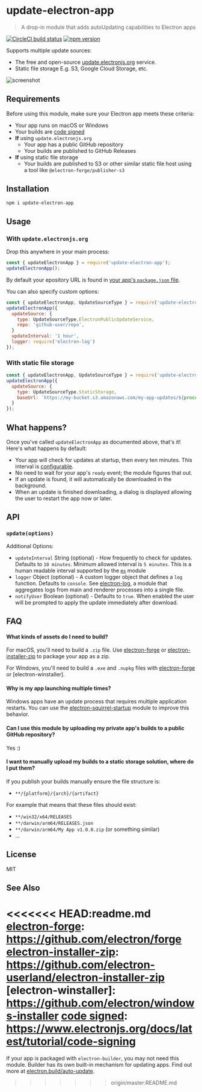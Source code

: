 # update-electron-app

> A drop-in module that adds autoUpdating capabilities to Electron apps

[![CircleCI build status](https://circleci.com/gh/electron/update-electron-app/tree/master.svg?style=shield)](https://circleci.com/gh/electron/update-electron-app/tree/master)
[![npm version](http://img.shields.io/npm/v/update-electron-app.svg)](https://npmjs.org/package/update-electron-app)

Supports multiple update sources:
* The free and open-source [update.electronjs.org](https://update.electronjs.org) service.
* Static file storage E.g. S3, Google Cloud Storage, etc.

![screenshot](screenshot.png)

## Requirements

Before using this module, make sure your Electron app meets these criteria:

- Your app runs on macOS or Windows
- Your builds are [code signed]
- **If** using `update.electronjs.org`
  - Your app has a public GitHub repository
  - Your builds are published to GitHub Releases
- **If** using static file storage
  - Your builds are published to S3 or other similar static file host using a tool like `@electron-forge/publisher-s3`

## Installation

```sh
npm i update-electron-app
```

## Usage

### With `update.electronjs.org`

Drop this anywhere in your main process:

```js
const { updateElectronApp } = require('update-electron-app');
updateElectronApp();
```

By default your epository URL is found in [your app's `package.json` file](https://docs.npmjs.com/cli/v9/configuring-npm/package-json#repository).

You can also specify custom options:

```js
const { updateElectronApp, UpdateSourceType } = require('update-electron-app');
updateElectronApp({
  updateSource: {
    type: UpdateSourceType.ElectronPublicUpdateService,
    repo: 'github-user/repo',
  }
  updateInterval: '1 hour',
  logger: require('electron-log')
});
```

### With static file storage

```js
const { updateElectronApp, UpdateSourceType } = require('update-electron-app');
updateElectronApp({
  updateSource: {
    type: UpdateSourceType.StaticStorage,
    baseUrl: `https://my-bucket.s3.amazonaws.com/my-app-updates/${process.platform}/${process.arch}`,
  }
});
```

## What happens?

Once you've called `updateElectronApp` as documented above, that's it! Here's what happens by default:

- Your app will check for updates at startup, then every ten minutes. This interval is [configurable](#API).
- No need to wait for your app's `ready` event; the module figures that out.
- If an update is found, it will automatically be downloaded in the background.
- When an update is finished downloading, a dialog is displayed allowing the user to restart the app now or later.

## API

### `update(options)`

Additional Options:

- `updateInterval` String (optional) - How frequently to check for updates. Defaults to `10 minutes`. Minimum allowed interval is `5 minutes`. This is a human readable interval supported by the [`ms`](https://github.com/vercel/ms#readme) module
- `logger` Object (optional) - A custom logger object that defines a `log` function. Defaults to `console`. See [electron-log](https://github.com/megahertz/electron-log), a module that aggregates logs from main and renderer processes into a single file.
- `notifyUser` Boolean (optional) - Defaults to `true`.  When enabled the user will be
  prompted to apply the update immediately after download.

## FAQ

#### What kinds of assets do I need to build?

For macOS, you'll need to build a `.zip` file.
Use [electron-forge] or [electron-installer-zip] to package your app as a zip.

For Windows, you'll need to build a `.exe` and `.nupkg` files with [electron-forge] or [electron-winstaller].

#### Why is my app launching multiple times?

Windows apps have an update process that requires multiple application restarts.
You can use the [electron-squirrel-startup](https://github.com/mongodb-js/electron-squirrel-startup) module to improve this
behavior.

#### Can I use this module by uploading my private app's builds to a public GitHub repository?

Yes :)

#### I want to manually upload my builds to a static storage solution, where do I put them?

If you publish your builds manually ensure the file structure is:
* `**/{platform}/{arch}/{artifact}`

For example that means that these files should exist:
* `**/win32/x64/RELEASES`
* `**/darwin/arm64/RELEASES.json`
* `**/darwin/arm64/My App v1.0.0.zip` (or something similar)
* ...


## License

MIT

## See Also

<<<<<<< HEAD:readme.md
[electron-forge]: https://github.com/electron/forge
[electron-installer-zip]: https://github.com/electron-userland/electron-installer-zip
[electron-winstaller]: https://github.com/electron/windows-installer
[code signed]: https://www.electronjs.org/docs/latest/tutorial/code-signing
=======
If your app is packaged with `electron-builder`, you may not need this module.
Builder has its own built-in mechanism for updating apps. Find out more at
[electron.build/auto-update](https://www.electron.build/auto-update).

[electron-forge]: https://github.com/electron/forge
[electron-installer-zip]: https://github.com/mongodb-js/electron-installer-zip
[code signed]: https://github.com/electron/electron/blob/main/docs/tutorial/code-signing.md
>>>>>>> origin/master:README.md

